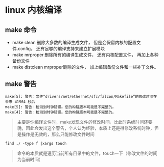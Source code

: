 # linux 内核编译

## make 命令

- make clean
  删除大多数的编译生成文件， 但是会保留内核的配置文件.config， 还有足够的编译支持来建立扩展模块
- make mrproper
  删除所有的编译生成文件， 还有内核配置文件， 再加上各种备份文件
- make distclean
  mrproper删除的文件， 加上编辑备份文件和一些补丁文件。

## make 警告

```shell
make[5]: 警告：文件“drivers/net/ethernet/sfc/falcon/Makefile”的修改时间在未来 41964 秒后
make[5]: 警告：检测到时钟错误。您的构建版本可能是不完整的。
make[4]: 警告：检测到时钟错误。您的构建版本可能是不完整的。
```

> 主要是你编译文件时，make发现文件的修改时间，比此时系统时间还要晚，因此会发出这个警告，个人认为经验，本质上还是得修改系统时钟，但是操作是无效的，那么只能修改文件时间

```shell
find ./ -type f |xargs touch
```

> 命令的本质就是遍历当前所有目录中的文件，touch一下（修改文件的时间为当前时间）
